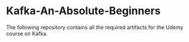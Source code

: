 # Kafka-An-Absolute-Beginners
The following repository contains all the required artifacts for the Udemy course on Kafka.
